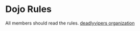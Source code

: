 Dojo Rules
==========

All members should read the rules.
[deadlyvipers organization](https://github.com/deadlyvipers)
